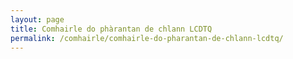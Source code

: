 ```yaml
---
layout: page
title: Comhairle do phàrantan de chlann LCDTQ
permalink: /comhairle/comhairle-do-pharantan-de-chlann-lcdtq/
---
```

